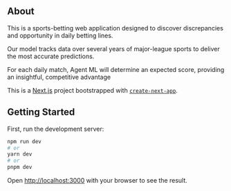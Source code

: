 ## About

This is a sports-betting web application designed to discover discrepancies and opportunity in daily betting lines.

Our model tracks data over several years of major-league sports to deliver the most accurate predictions.

For each daily match, Agent ML will determine an expected score, providing an insightful, competitive advantage

This is a [Next.js](https://nextjs.org/) project bootstrapped with [`create-next-app`](https://github.com/vercel/next.js/tree/canary/packages/create-next-app).

## Getting Started

First, run the development server:

```bash
npm run dev
# or
yarn dev
# or
pnpm dev
```

Open [http://localhost:3000](http://localhost:3000) with your browser to see the result.
